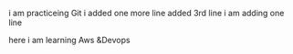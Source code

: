 i am practiceing Git 
i added one more line
added 3rd line
i am adding one line 

here i am learning Aws &Devops
